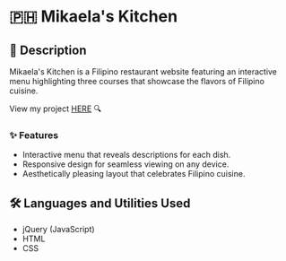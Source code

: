 # 🇵🇭 Mikaela's Kitchen

## 📝 Description
Mikaela's Kitchen is a Filipino restaurant website featuring an interactive menu highlighting three courses that showcase the flavors of Filipino cuisine.

View my project [HERE](https://mikaebal.github.io/restaurant-website/) 🔍

### ✨ Features

- Interactive menu that reveals descriptions for each dish.
- Responsive design for seamless viewing on any device.
- Aesthetically pleasing layout that celebrates Filipino cuisine.

## 🛠️ Languages and Utilities Used

- jQuery (JavaScript)
- HTML
- CSS
